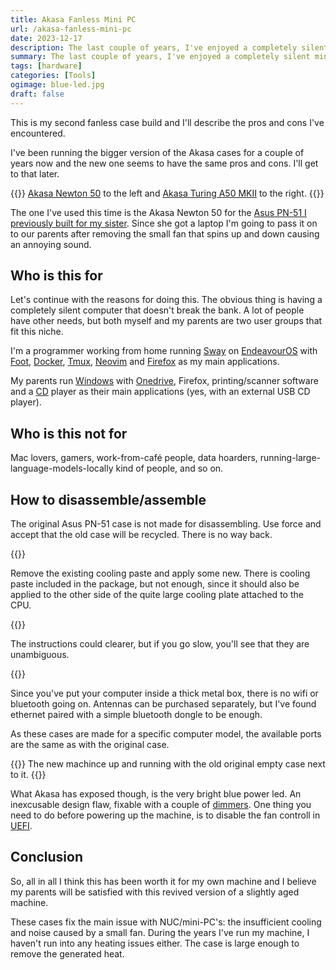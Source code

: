 ```yaml
---
title: Akasa Fanless Mini PC
url: /akasa-fanless-mini-pc
date: 2023-12-17
description: The last couple of years, I've enjoyed a completely silent mini-PC by putting it into a fanless case. This time I'm using the Akasa Newton A50 to make a machine for my parents.
summary: The last couple of years, I've enjoyed a completely silent mini-PC by putting it into a fanless case. This time I'm using the Akasa Newton A50 to make a machine for my parents.
tags: [hardware]
categories: [Tools]
ogimage: blue-led.jpg
draft: false
---
```


This is my second fanless case build and I'll describe the pros and cons I've encountered. 

I've been running the bigger version of the Akasa cases for a couple of years now and the new one seems to have the same pros and cons. I'll get to that later.

{{<post-image image="new-and-old-case.jpg" alt="Akasa Newton 50 to the left and Akasa Turing A50 MKII to the right">}}
<a href="https://www.akasa.com.tw/update.php?tpl=product/product.detail.tpl&type=FANLESS%20CASES&type_sub=Mini%20PC&model=A-NUC78-M1B">Akasa Newton 50</a> to the left and <a href="https://www.akasa.com.tw/update.php?tpl=product/product.detail.tpl&type=FANLESS%20CASES&type_sub=Mini%20PC&model=A-NUC62-M1BV2">Akasa Turing A50 MKII</a> to the right.
{{</post-image>}}

The one I've used this time is the Akasa Newton 50 for the [Asus PN-51 I previously built for my sister][3]. Since she got a laptop I'm going to pass it on to our parents after removing the small fan that spins up and down causing an annoying sound. 

## Who is this for

Let's continue with the reasons for doing this. The obvious thing is having a completely silent computer that doesn't break the bank. A lot of people have other needs, but both myself and my parents are two user groups that fit this niche. 

I'm a programmer working from home running [Sway][4] on [EndeavourOS][5] with [Foot][6], [Docker][7], [Tmux][8], [Neovim][9] and [Firefox][10] as my main applications. 

My parents run [Windows][11] with [Onedrive][12], Firefox, printing/scanner software and a [CD](https://en.wikipedia.org/wiki/Compact_disc) player as their main applications (yes, with an external USB CD player). 

## Who is this not for
Mac lovers, gamers, work-from-café people, data hoarders, running-large-language-models-locally kind of people, and so on.

## How to disassemble/assemble

The original Asus PN-51 case is not made for disassembling. Use force and accept that the old case will be recycled. There is no way back.

{{<post-image image="cutter.jpg" alt="Open Asus PN-51 case next to a big cutter" />}}

Remove the existing cooling paste and apply some new. There is cooling paste included in the package, but not enough, since it should also be applied to the other side of the quite large cooling plate attached to the CPU.

{{<post-image image="remove-cooling-paste.jpg" alt="Removing the cooling paste" />}}

The instructions could clearer, but if you go slow, you'll see that they are unambiguous. 

{{<post-image image="assemble.jpg" alt="Screwing the actual computer into the new case" />}}

Since you've put your computer inside a thick metal box, there is no wifi or bluetooth going on. Antennas can be purchased separately, but I've found ethernet paired with a simple bluetooth dongle to be enough. 

As these cases are made for a specific computer model, the available ports are the same as with the original case. 

{{<post-image image="blue-led.jpg" alt="Akasa Newton 50 case to the left running with a bright blinding blue led and the original Asus PN-51 case to the right">}}
The new machince up and running with the old original empty case next to it. 
{{</post-image>}}

What Akasa has exposed though, is the very bright blue power led. An inexcusable design flaw, fixable with a couple of [dimmers][13]. One thing you need to do before powering up the machine, is to disable the fan controll in [UEFI][14].

## Conclusion
So, all in all I think this has been worth it for my own machine and I believe my parents will be satisfied with this revived version of a slightly aged machine. 

These cases fix the main issue with NUC/mini-PC's: the insufficient cooling and noise caused by a small fan. During the years I've run my machine, I haven't run into any heating issues either. The case is large enough to remove the generated heat.

[1]: https://www.akasa.com.tw/update.php?tpl=product/product.detail.tpl&type=FANLESS%20CASES&type_sub=Mini%20PC&model=A-NUC78-M1B
[2]: https://www.akasa.com.tw/update.php?tpl=product/product.detail.tpl&type=FANLESS%20CASES&type_sub=Mini%20PC&model=A-NUC62-M1BV2
[3]: /build-a-barebone-pc-for-your-non-tech-relative
[4]: https://swaywm.org/
[5]: https://endeavouros.com/
[6]: https://codeberg.org/dnkl/Foot
[7]: https://en.wikipedia.org/wiki/Docker_(software)
[8]: https://github.com/tmux/tmux
[9]: https://neovim.io/
[10]: https://www.mozilla.org/en-US/firefox
[11]: https://en.wikipedia.org/wiki/Microsoft_Windows
[12]: https://en.wikipedia.org/wiki/OneDrive
[13]: https://www.amazon.se/-/en/dp/B08Q341C4F
[14]: https://en.wikipedia.org/wiki/Uefi
